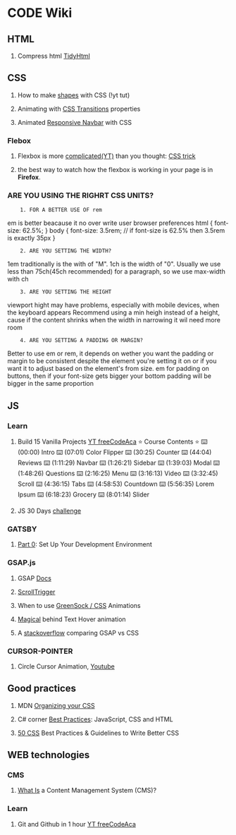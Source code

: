 # CODE Wiki

## HTML

1. Compress html [TidyHtml](https://www.html-tidy.org)

## CSS

1. How to make [shapes](https://www.youtube.com/watch?v=QY7Rj8aZcZk) with CSS (!yt tut)

1. Animating with [CSS Transitions](https://www.youtube.com/watch?v=Nloq6uzF8RQ) properties

1. Animated [Responsive Navbar](https://www.youtube.com/watch?v=biOMz4puGt8) with CSS

### Flebox

1. Flexbox is more [complicated(YT)](https://www.youtube.com/watch?v=fm3dSg4cxRI) than you thought: [CSS trick](https://css-tricks.com/equal-columns-with-flexbox-its-more-complicated-than-you-might-think/)

1. the best way to watch how the flexbox is working in your page is in **Firefox**.

### ARE YOU USING THE RIGHRT CSS UNITS?

        1. FOR A BETTER USE OF rem

em is better beacause it no over write user browser preferences
html {
font-size: 62.5%; <!--Now 10px is equal 1rem-->
}
body {
font-size: 3.5rem; // if font-size is 62.5% then 3.5rem is exactly 35px
}

        2. ARE YOU SETTING THE WIDTH?

1em traditionally is the with of "M".
1ch is the width of "0".
Usually we use less than 75ch(45ch recommended) for a paragraph, so we use max-width with ch

        3. ARE YOU SETTING THE HEIGHT

viewport hight may have problems, especially with mobile devices, when the keyboard appears
Recommend using a min heigh instead of a height, cause if the content shrinks when the width in narrowing it wil need more room

        4. ARE YOU SETTING A PADDING OR MARGIN?

Better to use em or rem, it depends on wether you want the padding or margin to be consistent despite the element you're setting it on or if you want it to adjust based on the element's from size.
em for padding on buttons, then if your font-size gets bigger your bottom padding will be bigger in the same proportion

## JS

### Learn

1. Build 15 Vanilla Projects [YT freeCodeAca](https://www.youtube.com/watch?v=3PHXvlpOkf4)
   ⭐️ Course Contents ⭐️
   ⌨️ (00:00) Intro
   ⌨️ (07:01) Color Flipper
   ⌨️ (30:25) Counter
   ⌨️ (44:04) Reviews
   ⌨️ (1:11:29) Navbar
   ⌨️ (1:26:21) Sidebar
   ⌨️ (1:39:03) Modal
   ⌨️ (1:48:26) Questions
   ⌨️ (2:16:25) Menu
   ⌨️ (3:16:13) Video
   ⌨️ (3:32:45) Scroll
   ⌨️ (4:36:15) Tabs
   ⌨️ (4:58:53) Countdown
   ⌨️ (5:56:35) Lorem Ipsum
   ⌨️ (6:18:23) Grocery
   ⌨️ (8:01:14) Slider

1. JS 30 Days [challenge](https://javascript30.com)

### GATSBY

1. [Part 0](https://www.gatsbyjs.com/docs/tutorial/part-0/): Set Up Your Development Environment

### GSAP.js

1. GSAP [Docs](https://greensock.com/docs/)

1. [ScrollTrigger](https://www.youtube.com/watch?v=X7IBa7vZjmo)

1. When to use [GreenSock / CSS](https://www.youtube.com/watch?v=R7dme7BRGOM) Animations

1. [Magical](https://www.youtube.com/watch?v=a3-lwxTkUKI) behind Text Hover animation

1. A [stackoverflow](https://stackoverflow.com/questions/39862190/greensock-gsap-is-much-less-smooth-more-jerky-compared-to-css-animations-in-th) comparing GSAP vs CSS

### CURSOR-POINTER

1. Circle Cursor Animation, [Youtube](https://youtu.be/TpwpAYi-p2w)

## Good practices

1. MDN [Organizing your CSS](https://developer.mozilla.org/en-US/docs/Learn/CSS/Building_blocks/Organizing)

1. C# corner [Best Practices](https://www.c-sharpcorner.com/article/best-practices-on-javascript-css-and-html/): JavaScript, CSS and HTML

1. [50 CSS](https://medium.com/before-semicolon/50-css-best-practices-guidelines-to-write-better-css-c60807e9eee2) Best Practices & Guidelines to Write Better CSS

## WEB technologies

### CMS

1. [What Is](https://kinsta.com/knowledgebase/content-management-system/) a Content Management System (CMS)?

### Learn

1. Git and Github in 1 hour [YT freeCodeAca](https://www.youtube.com/watch?v=RGOj5yH7evk)
